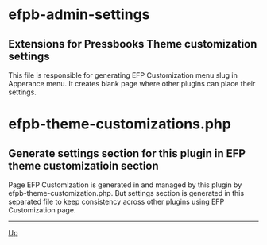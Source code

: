 # efpb-admin-settings

## Extensions for Pressbooks Theme customization settings

This file is responsible for generating EFP Customization menu slug in Apperance menu.
It creates blank page where other plugins can place their settings.

# efpb-theme-customizations.php

## Generate settings section for this plugin in EFP theme customizatioin section

Page EFP Customization is generated in and managed by this plugin by efpb-theme-customization.php.
But settings section is generated in this separated file to keep consistency across other plugins using EFP Customization page.

---
[Up](/README.md)
